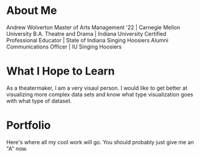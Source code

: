 # About Me
Andrew Wolverton
Master of Arts Management '22 | Carnegie Mellon University
B.A. Theatre and Drama | Indiana University
Certified Professional Educator | State of Indiana
Singing Hoosiers Alumni Communications Officer | IU Singing Hoosiers 

# What I Hope to Learn
As a theatermaker, I am a very visaul person. I would like to get better at visualizing more complex data sets and know what type visualization goes with what type of dataset.

# Portfolio
Here's where all my cool work will go. You should probably just give me an "A" now.
